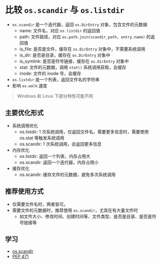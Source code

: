 # 比较 `os.scandir` 与 `os.listdir`

- `os.scandir` 是一个迭代器，返回 `os.DirEntry` 对象，包含文件的元数据
  - name: 文件名，对应 `os.listdir` 的返回值
  - path: 文件路径，对应 `os.path.join(scandir_path, entry.name)` 的返回值
  - is_file: 是否是文件，缓存在 `os.DirEntry` 对象中，不需要系统调用
  - is_dir: 是否是目录，缓存在 `os.DirEntry` 对象中
  - is_symlink: 是否是符号链接，缓存在 `os.DirEntry` 对象中
  - stat: 文件的元数据，调用 `stat()` 系统调用获取，会缓存
  - inode: 文件的 inode 号，会缓存
- `os.listdir` 是一个列表，返回文件名的字符串
- 影响 `os.walk` 速度

> Windows 和 Linux 下部分特性可能不同

## 主要优化形式

- 系统调用优化
  - os.listdir: 1 次系统调用，仅返回文件名。需要更多信息时，需要使用 os.stat 等触发系统调用
  - os.scandir: 1 次系统调用，会返回更多信息
- 内存优化
  - os.listdir: 返回一个列表，内存占用大
  - os.scandir: 返回一个迭代器，内存占用小
- 缓存优化
  - os.scandir: 缓存文件的元数据，避免多次系统调用

## 推荐使用方式

- 仅需要文件名时，两者皆可。
- 需要文件的元数据时，推荐使用 `os.scandir`，尤其在有大量文件时
  - 如文件大小、修改时间、创建时间等、文件类型、是否是目录、是否是符号链接等

## 学习

- [os.scandir](https://docs.python.org/3/library/os.html#os.scandir)
- [PEP 471](https://peps.python.org/pep-0471/)
